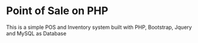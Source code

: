 # Point of Sale on PHP

This is a simple POS and Inventory system built with PHP, Bootstrap, Jquery and MySQL as Database


